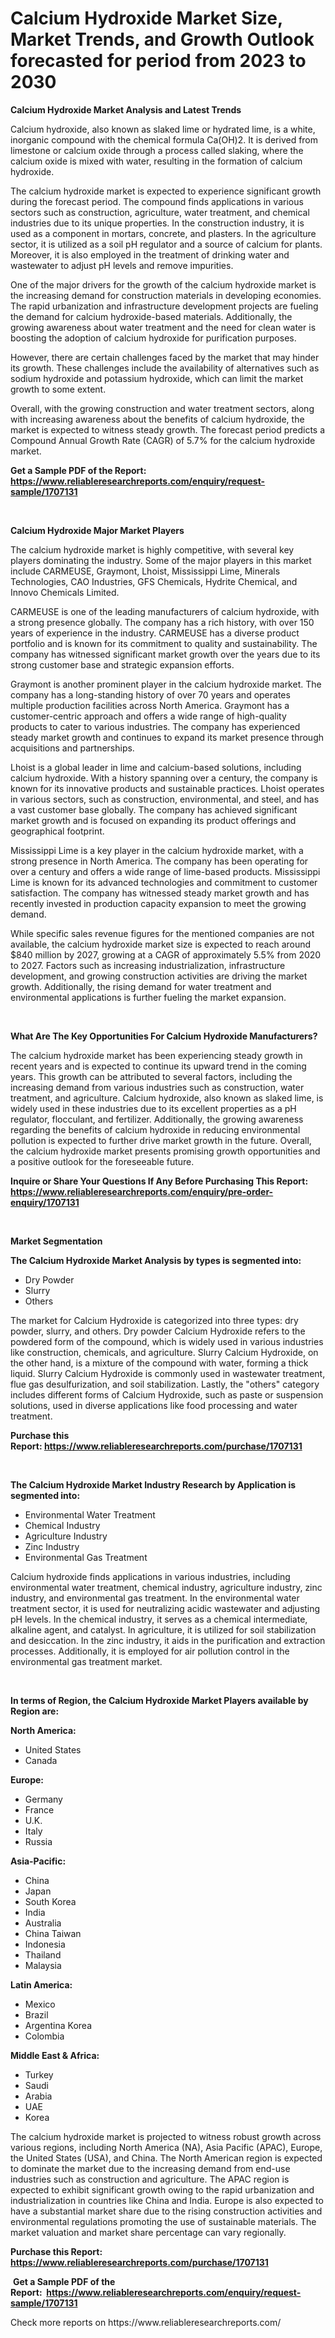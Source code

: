 <p><h1>Calcium Hydroxide Market Size, Market Trends, and Growth Outlook forecasted for period from 2023 to 2030</h1></p><p><strong>Calcium Hydroxide Market Analysis and Latest Trends</strong></p>
<p><p>Calcium hydroxide, also known as slaked lime or hydrated lime, is a white, inorganic compound with the chemical formula Ca(OH)2. It is derived from limestone or calcium oxide through a process called slaking, where the calcium oxide is mixed with water, resulting in the formation of calcium hydroxide.</p><p>The calcium hydroxide market is expected to experience significant growth during the forecast period. The compound finds applications in various sectors such as construction, agriculture, water treatment, and chemical industries due to its unique properties. In the construction industry, it is used as a component in mortars, concrete, and plasters. In the agriculture sector, it is utilized as a soil pH regulator and a source of calcium for plants. Moreover, it is also employed in the treatment of drinking water and wastewater to adjust pH levels and remove impurities.</p><p>One of the major drivers for the growth of the calcium hydroxide market is the increasing demand for construction materials in developing economies. The rapid urbanization and infrastructure development projects are fueling the demand for calcium hydroxide-based materials. Additionally, the growing awareness about water treatment and the need for clean water is boosting the adoption of calcium hydroxide for purification purposes.</p><p>However, there are certain challenges faced by the market that may hinder its growth. These challenges include the availability of alternatives such as sodium hydroxide and potassium hydroxide, which can limit the market growth to some extent.</p><p>Overall, with the growing construction and water treatment sectors, along with increasing awareness about the benefits of calcium hydroxide, the market is expected to witness steady growth. The forecast period predicts a Compound Annual Growth Rate (CAGR) of 5.7% for the calcium hydroxide market.</p></p>
<p><strong>Get a Sample PDF of the Report:&nbsp; <a href="https://www.reliableresearchreports.com/enquiry/request-sample/1707131">https://www.reliableresearchreports.com/enquiry/request-sample/1707131</a></strong></p>
<p>&nbsp;</p>
<p><strong>Calcium Hydroxide Major Market Players</strong></p>
<p><p>The calcium hydroxide market is highly competitive, with several key players dominating the industry. Some of the major players in this market include CARMEUSE, Graymont, Lhoist, Mississippi Lime, Minerals Technologies, CAO Industries, GFS Chemicals, Hydrite Chemical, and Innovo Chemicals Limited.</p><p>CARMEUSE is one of the leading manufacturers of calcium hydroxide, with a strong presence globally. The company has a rich history, with over 150 years of experience in the industry. CARMEUSE has a diverse product portfolio and is known for its commitment to quality and sustainability. The company has witnessed significant market growth over the years due to its strong customer base and strategic expansion efforts.</p><p>Graymont is another prominent player in the calcium hydroxide market. The company has a long-standing history of over 70 years and operates multiple production facilities across North America. Graymont has a customer-centric approach and offers a wide range of high-quality products to cater to various industries. The company has experienced steady market growth and continues to expand its market presence through acquisitions and partnerships.</p><p>Lhoist is a global leader in lime and calcium-based solutions, including calcium hydroxide. With a history spanning over a century, the company is known for its innovative products and sustainable practices. Lhoist operates in various sectors, such as construction, environmental, and steel, and has a vast customer base globally. The company has achieved significant market growth and is focused on expanding its product offerings and geographical footprint.</p><p>Mississippi Lime is a key player in the calcium hydroxide market, with a strong presence in North America. The company has been operating for over a century and offers a wide range of lime-based products. Mississippi Lime is known for its advanced technologies and commitment to customer satisfaction. The company has witnessed steady market growth and has recently invested in production capacity expansion to meet the growing demand.</p><p>While specific sales revenue figures for the mentioned companies are not available, the calcium hydroxide market size is expected to reach around $840 million by 2027, growing at a CAGR of approximately 5.5% from 2020 to 2027. Factors such as increasing industrialization, infrastructure development, and growing construction activities are driving the market growth. Additionally, the rising demand for water treatment and environmental applications is further fueling the market expansion.</p></p>
<p>&nbsp;</p>
<p><strong>What Are The Key Opportunities For Calcium Hydroxide Manufacturers?</strong></p>
<p><p>The calcium hydroxide market has been experiencing steady growth in recent years and is expected to continue its upward trend in the coming years. This growth can be attributed to several factors, including the increasing demand from various industries such as construction, water treatment, and agriculture. Calcium hydroxide, also known as slaked lime, is widely used in these industries due to its excellent properties as a pH regulator, flocculant, and fertilizer. Additionally, the growing awareness regarding the benefits of calcium hydroxide in reducing environmental pollution is expected to further drive market growth in the future. Overall, the calcium hydroxide market presents promising growth opportunities and a positive outlook for the foreseeable future.</p></p>
<p><strong>Inquire or Share Your Questions If Any Before Purchasing This Report: <a href="https://www.reliableresearchreports.com/enquiry/pre-order-enquiry/1707131">https://www.reliableresearchreports.com/enquiry/pre-order-enquiry/1707131</a></strong></p>
<p>&nbsp;</p>
<p><strong>Market Segmentation</strong></p>
<p><strong>The Calcium Hydroxide Market Analysis by types is segmented into:</strong></p>
<p><ul><li>Dry Powder</li><li>Slurry</li><li>Others</li></ul></p>
<p><p>The market for Calcium Hydroxide is categorized into three types: dry powder, slurry, and others. Dry powder Calcium Hydroxide refers to the powdered form of the compound, which is widely used in various industries like construction, chemicals, and agriculture. Slurry Calcium Hydroxide, on the other hand, is a mixture of the compound with water, forming a thick liquid. Slurry Calcium Hydroxide is commonly used in wastewater treatment, flue gas desulfurization, and soil stabilization. Lastly, the "others" category includes different forms of Calcium Hydroxide, such as paste or suspension solutions, used in diverse applications like food processing and water treatment.</p></p>
<p><strong>Purchase this Report:&nbsp;<a href="https://www.reliableresearchreports.com/purchase/1707131">https://www.reliableresearchreports.com/purchase/1707131</a></strong></p>
<p>&nbsp;</p>
<p><strong>The Calcium Hydroxide Market Industry Research by Application is segmented into:</strong></p>
<p><ul><li>Environmental Water Treatment</li><li>Chemical Industry</li><li>Agriculture Industry</li><li>Zinc Industry</li><li>Environmental Gas Treatment</li></ul></p>
<p><p>Calcium hydroxide finds applications in various industries, including environmental water treatment, chemical industry, agriculture industry, zinc industry, and environmental gas treatment. In the environmental water treatment sector, it is used for neutralizing acidic wastewater and adjusting pH levels. In the chemical industry, it serves as a chemical intermediate, alkaline agent, and catalyst. In agriculture, it is utilized for soil stabilization and desiccation. In the zinc industry, it aids in the purification and extraction processes. Additionally, it is employed for air pollution control in the environmental gas treatment market.</p></p>
<p>&nbsp;</p>
<p><strong>In terms of Region, the Calcium Hydroxide Market Players available by Region are:</strong></p>
<p>
    <p> <strong> North America: </strong>
        <ul>
            <li>United States</li>
            <li>Canada</li>
        </ul>
        </p> 
    <p> <strong> Europe: </strong>
        <ul>
            <li>Germany</li>
            <li>France</li>
            <li>U.K.</li>
            <li>Italy</li>
            <li>Russia</li>
        </ul>
        </p> 
    <p> <strong> Asia-Pacific: </strong>
        <ul>
            <li>China</li>
            <li>Japan</li>
            <li>South Korea</li>
            <li>India</li>
            <li>Australia</li>
            <li>China Taiwan</li>
            <li>Indonesia</li>
            <li>Thailand</li>
            <li>Malaysia</li>
        </ul>
        </p> 
    <p> <strong> Latin America: </strong>
        <ul>
            <li>Mexico</li>
            <li>Brazil</li>
            <li>Argentina Korea</li>
            <li>Colombia</li>
        </ul>
        </p> 
    <p> <strong> Middle East & Africa: </strong>
        <ul>
            <li>Turkey</li>
            <li>Saudi</li>
            <li>Arabia</li>
            <li>UAE</li>
            <li>Korea</li>
        </ul>
    </p>
    </p>
<p><p>The calcium hydroxide market is projected to witness robust growth across various regions, including North America (NA), Asia Pacific (APAC), Europe, the United States (USA), and China. The North American region is expected to dominate the market due to the increasing demand from end-use industries such as construction and agriculture. The APAC region is expected to exhibit significant growth owing to the rapid urbanization and industrialization in countries like China and India. Europe is also expected to have a substantial market share due to the rising construction activities and environmental regulations promoting the use of sustainable materials. The market valuation and market share percentage can vary regionally.</p></p>
<p><strong>Purchase this Report: <a href="https://www.reliableresearchreports.com/purchase/1707131">https://www.reliableresearchreports.com/purchase/1707131</a></strong></p>
<p>&nbsp;<strong>Get a Sample PDF of the Report:&nbsp;&nbsp;<a href="https://www.reliableresearchreports.com/enquiry/request-sample/1707131">https://www.reliableresearchreports.com/enquiry/request-sample/1707131</a></strong></p>
<p><strong></strong></p>
<p>Check more reports on https://www.reliableresearchreports.com/</p>